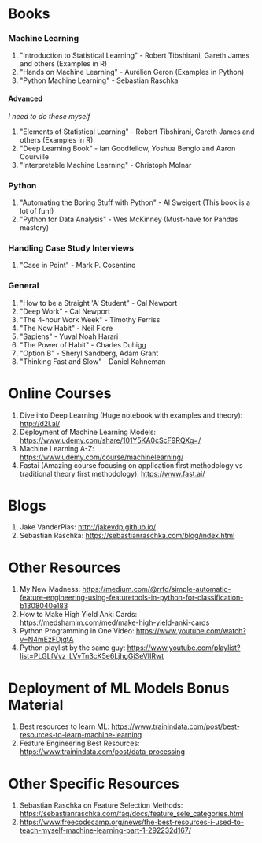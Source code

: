 # Books

### Machine Learning
1. "Introduction to Statistical Learning" - Robert Tibshirani, Gareth James and others (Examples in R)
2. "Hands on Machine Learning" - Aurélien Geron (Examples in Python)
3. "Python Machine Learning" - Sebastian Raschka

#### Advanced
_I need to do these myself_
1. "Elements of Statistical Learning" - Robert Tibshirani, Gareth James and others (Examples in R)
2. "Deep Learning Book" - Ian Goodfellow, Yoshua Bengio and Aaron Courville
3. "Interpretable Machine Learning" - Christoph Molnar

### Python
1. "Automating the Boring Stuff with Python" - Al Sweigert (This book is a lot of fun!)
2. "Python for Data Analysis" - Wes McKinney (Must-have for Pandas mastery)

### Handling Case Study Interviews
1. "Case in Point" - Mark P. Cosentino

### General
1. "How to be a Straight 'A' Student" - Cal Newport 
2. "Deep Work" - Cal Newport
3. "The 4-hour Work Week" - Timothy Ferriss
4. "The Now Habit" - Neil Fiore
5. "Sapiens" - Yuval Noah Harari
6. "The Power of Habit" - Charles Duhigg
7. "Option B" - Sheryl Sandberg, Adam Grant
8. "Thinking Fast and Slow" - Daniel Kahneman

# Online Courses
1. Dive into Deep Learning (Huge notebook with examples and theory): http://d2l.ai/
2. Deployment of Machine Learning Models: https://www.udemy.com/share/101Y5KA0cScF9RQXg=/
3. Machine Learning A-Z: https://www.udemy.com/course/machinelearning/
4. Fastai (Amazing course focusing on application first methodology vs traditional theory first methodology): https://www.fast.ai/

# Blogs
1. Jake VanderPlas: http://jakevdp.github.io/
2. Sebastian Raschka: https://sebastianraschka.com/blog/index.html

# Other Resources
1. My New Madness: https://medium.com/@rrfd/simple-automatic-feature-engineering-using-featuretools-in-python-for-classification-b1308040e183
2. How to Make High Yield Anki Cards: https://medshamim.com/med/make-high-yield-anki-cards
3. Python Programming in One Video: https://www.youtube.com/watch?v=N4mEzFDjqtA
4. Python playlist by the same guy: https://www.youtube.com/playlist?list=PLGLfVvz_LVvTn3cK5e6LjhgGiSeVlIRwt

# Deployment of ML Models Bonus Material
1. Best resources to learn ML: https://www.trainindata.com/post/best-resources-to-learn-machine-learning
2. Feature Engineering Best Resources: https://www.trainindata.com/post/data-processing

# Other Specific Resources
1. Sebastian Raschka on Feature Selection Methods: https://sebastianraschka.com/faq/docs/feature_sele_categories.html
2. https://www.freecodecamp.org/news/the-best-resources-i-used-to-teach-myself-machine-learning-part-1-292232d167/

